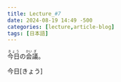 ```yaml
---
title: Lecture_#7
date: 2024-08-19 14:49 -500
categories: [lecture,article-blog]
tags: [日本語]
---
```




<ruby><rb>今日<rt>きょう</ruby>の<ruby><rb>会<rt>かい<rb>議<rt>ぎ</ruby>。


今日[きょう]

<script>
while (node = walker.nextNode()) {
        // Regex to match A[B] pattern
        let regex = /(.+)\[(.+)\]/g;
        if (node.nodeValue.match(regex)) {
            // Replace the matching text with the desired format
            let newText = node.nodeValue.replace(regex, '<ruby>$1<rt>$2</rt></ruby>');

            // Create a temporary container for the new HTML
            let span = document.createElement('span');
            span.innerHTML = newText;

            // Replace the original text node with the new HTML
            node.parentNode.replaceChild(span, node);
        }
    }
</script>